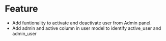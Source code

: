 # Feature 
- Add funtionality to activate and deactivate user from Admin panel. 
- Add admin and active column in user model to identify active_user and admin_user